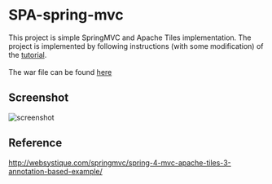 # SPA-spring-mvc
This project is simple SpringMVC and Apache Tiles implementation. The project is implemented by following instructions (with some modification) of the [tutorial](http://websystique.com/springmvc/spring-4-mvc-apache-tiles-3-annotation-based-example/).  
<br>
The war file can be found [here](https://github.com/chinnonae/SPA-spring-mvc/build.war)


## Screenshot
![screenshot](https://github.com/chinnonae/SPA-spring-mvc/Screenshot.png)

## Reference
http://websystique.com/springmvc/spring-4-mvc-apache-tiles-3-annotation-based-example/
